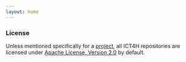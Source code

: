 ```yaml
---
layout: home
---
```


### License

Unless mentioned specifically for a [project](/content/projects.html), all ICT4H repositories are licensed under [Apache License, Version 2.0](http://www.apache.org/licenses/LICENSE-2.0) by default. 

